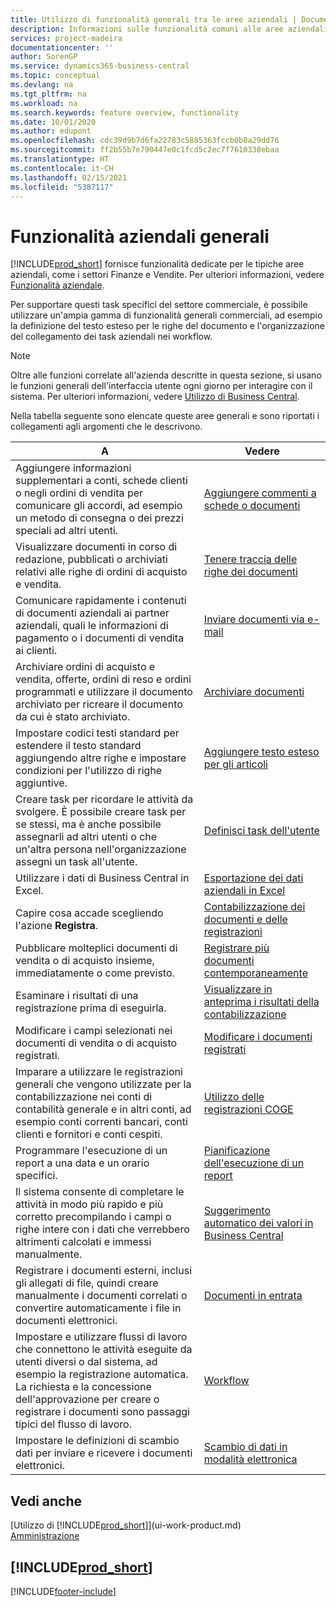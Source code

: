 ```yaml
---
title: Utilizzo di funzionalità generali tra le aree aziendali | Documenti Microsoft
description: Informazioni sulle funzionalità comuni alle aree aziendali in Business Central.
services: project-madeira
documentationcenter: ''
author: SorenGP
ms.service: dynamics365-business-central
ms.topic: conceptual
ms.devlang: na
ms.tgt_pltfrm: na
ms.workload: na
ms.search.keywords: feature overview, functionality
ms.date: 10/01/2020
ms.author: edupont
ms.openlocfilehash: cdc39d9b7d6fa22783c5885363fccb0b8a29dd76
ms.sourcegitcommit: ff2b55b7e790447e0c1fcd5c2ec7f7610338ebaa
ms.translationtype: HT
ms.contentlocale: it-CH
ms.lasthandoff: 02/15/2021
ms.locfileid: "5387117"
---
```

# <a name="general-business-functionality"></a>Funzionalità aziendali generali
[!INCLUDE[prod_short](includes/prod_short.md)] fornisce funzionalità dedicate per le tipiche aree aziendali, come i settori Finanze e Vendite. Per ulteriori informazioni, vedere [Funzionalità aziendale](across-business-functionality.md).

Per supportare questi task specifici del settore commerciale, è possibile utilizzare un'ampia gamma di funzionalità generali commerciali, ad esempio la definizione del testo esteso per le righe del documento e l'organizzazione del collegamento dei task aziendali nei workflow.

> [!NOTE]
> Oltre alle funzioni correlate all'azienda descritte in questa sezione, si usano le funzioni generali dell'interfaccia utente ogni giorno per interagire con il sistema. Per ulteriori informazioni, vedere [Utilizzo di Business Central](ui-work-product.md).

Nella tabella seguente sono elencate queste aree generali e sono riportati i collegamenti agli argomenti che le descrivono.

| A | Vedere |
| --- | --- |
|Aggiungere informazioni supplementari a conti, schede clienti o negli ordini di vendita per comunicare gli accordi, ad esempio un metodo di consegna o dei prezzi speciali ad altri utenti.|[Aggiungere commenti a schede o documenti](across-how-use-comments.md)|
|Visualizzare documenti in corso di redazione, pubblicati o archiviati relativi alle righe di ordini di acquisto e vendita.|[Tenere traccia delle righe dei documenti](across-how-to-track-document-lines.md)|
| Comunicare rapidamente i contenuti di documenti aziendali ai partner aziendali, quali le informazioni di pagamento o i documenti di vendita ai clienti. |[Inviare documenti via e-mail](ui-how-send-documents-email.md) |
|Archiviare ordini di acquisto e vendita, offerte, ordini di reso e ordini programmati e utilizzare il documento archiviato per ricreare il documento da cui è stato archiviato.|[Archiviare documenti](across-how-to-archive-documents.md)|
| Impostare codici testi standard per estendere il testo standard aggiungendo altre righe e impostare condizioni per l'utilizzo di righe aggiuntive. |[Aggiungere testo esteso per gli articoli](ui-how-define-ext-text.md) |
|Creare task per ricordare le attività da svolgere. È possibile creare task per se stessi, ma è anche possibile assegnarli ad altri utenti o che un'altra persona nell'organizzazione assegni un task all'utente.|[Definisci task dell'utente](across-user-tasks.md)|
|Utilizzare i dati di Business Central in Excel.|[Esportazione dei dati aziendali in Excel](about-export-data.md)|
|Capire cosa accade scegliendo l'azione **Registra**.|[Contabilizzazione dei documenti e delle registrazioni](ui-post-documents-journals.md)|
|Pubblicare molteplici documenti di vendita o di acquisto insieme, immediatamente o come previsto.|[Registrare più documenti contemporaneamente](ui-batch-posting.md)|  
|Esaminare i risultati di una registrazione prima di eseguirla.|[Visualizzare in anteprima i risultati della contabilizzazione](ui-how-preview-post-results.md)|
|Modificare i campi selezionati nei documenti di vendita o di acquisto registrati.|[Modificare i documenti registrati](across-edit-posted-document.md)|
|Imparare a utilizzare le registrazioni generali che vengono utilizzate per la contabilizzazione nei conti di contabilità generale e in altri conti, ad esempio conti correnti bancari, conti clienti e fornitori e conti cespiti. |[Utilizzo delle registrazioni COGE](ui-work-general-journals.md) |
| Programmare l'esecuzione di un report a una data e un orario specifici. |[Pianificazione dell'esecuzione di un report](ui-work-report.md#ScheduleReport) |
|Il sistema consente di completare le attività in modo più rapido e più corretto precompilando i campi o righe intere con i dati che verrebbero altrimenti calcolati e immessi manualmente.|[Suggerimento automatico dei valori in Business Central](ui-let-system-suggest-values.md)|
|Registrare i documenti esterni, inclusi gli allegati di file, quindi creare manualmente i documenti correlati o convertire automaticamente i file in documenti elettronici.|[Documenti in entrata](across-income-documents.md)|
|Impostare e utilizzare flussi di lavoro che connettono le attività eseguite da utenti diversi o dal sistema, ad esempio la registrazione automatica. La richiesta e la concessione dell'approvazione per creare o registrare i documenti sono passaggi tipici del flusso di lavoro.|[Workflow](across-workflow.md)|
| Impostare le definizioni di scambio dati per inviare e ricevere i documenti elettronici. |[Scambio di dati in modalità elettronica](across-data-exchange.md) |

## <a name="see-also"></a>Vedi anche
[Utilizzo di [!INCLUDE[prod_short](includes/prod_short.md)]](ui-work-product.md)  
[Amministrazione](admin-setup-and-administration.md)

## [!INCLUDE[prod_short](includes/free_trial_md.md)]  


[!INCLUDE[footer-include](includes/footer-banner.md)]